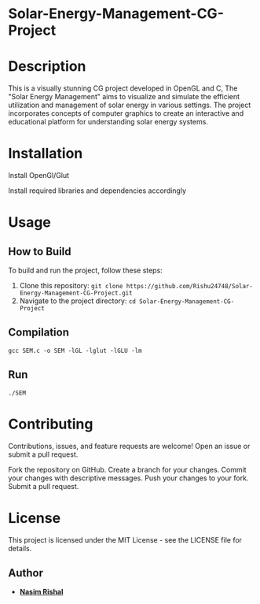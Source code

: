 # Solar-Energy-Management-CG-Project

# Description

This is a visually stunning CG project developed in OpenGL and C, The "Solar Energy Management" aims to visualize and simulate the efficient utilization and management of solar energy in various settings. The project incorporates concepts of computer graphics to create an interactive and educational platform for understanding solar energy systems. 

# Installation

Install OpenGl/Glut

Install required libraries and dependencies accordingly

# Usage

## How to Build

To build and run the project, follow these steps:

1. Clone this repository: `git clone https://github.com/Rishu24748/Solar-Energy-Management-CG-Project.git`
2. Navigate to the project directory: `cd Solar-Energy-Management-CG-Project`

## Compilation 

```gcc SEM.c -o SEM -lGL -lglut -lGLU -lm```

## Run

```./SEM```

# Contributing
     
Contributions, issues, and feature requests are welcome! Open an issue or submit a pull request.

Fork the repository on GitHub.
Create a branch for your changes.
Commit your changes with descriptive messages.
Push your changes to your fork.
Submit a pull request.

# License

This project is licensed under the MIT License - see the LICENSE file for details.


## Author

- **[Nasim Rishal](https://github.com/nasimrishal27)** 
